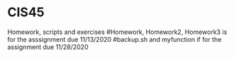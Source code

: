 # CIS45
Homework, scripts and exercises
#Homework, Homework2, Homework3 is  for the asssignment due 11/13/2020
#backup.sh and myfunction if for the assignment due 11/28/2020
